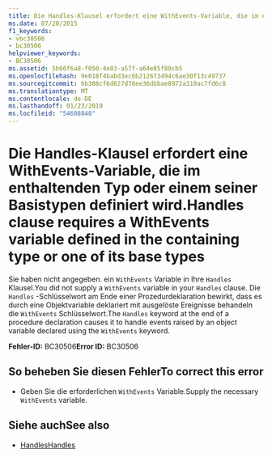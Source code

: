 ```yaml
---
title: Die Handles-Klausel erfordert eine WithEvents-Variable, die im enthaltenden Typ oder einem seiner Basistypen definiert wird.
ms.date: 07/20/2015
f1_keywords:
- vbc30506
- bc30506
helpviewer_keywords:
- BC30506
ms.assetid: 5b66f6a8-f050-4e03-a57f-a64e85f80cb5
ms.openlocfilehash: 9e018f4babd3ec6b212673494c6ae30f13c49737
ms.sourcegitcommit: 6b308cf6d627d78ee36dbbae8972a310ac7fd6c8
ms.translationtype: MT
ms.contentlocale: de-DE
ms.lasthandoff: 01/23/2019
ms.locfileid: "54608848"
---
```

# <a name="handles-clause-requires-a-withevents-variable-defined-in-the-containing-type-or-one-of-its-base-types"></a><span data-ttu-id="2e1b1-102">Die Handles-Klausel erfordert eine WithEvents-Variable, die im enthaltenden Typ oder einem seiner Basistypen definiert wird.</span><span class="sxs-lookup"><span data-stu-id="2e1b1-102">Handles clause requires a WithEvents variable defined in the containing type or one of its base types</span></span>
<span data-ttu-id="2e1b1-103">Sie haben nicht angegeben. ein `WithEvents` Variable in Ihre `Handles` Klausel.</span><span class="sxs-lookup"><span data-stu-id="2e1b1-103">You did not supply a `WithEvents` variable in your `Handles` clause.</span></span> <span data-ttu-id="2e1b1-104">Die `Handles` -Schlüsselwort am Ende einer Prozedurdeklaration bewirkt, dass es durch eine Objektvariable deklariert mit ausgelöste Ereignisse behandeln die `WithEvents` Schlüsselwort.</span><span class="sxs-lookup"><span data-stu-id="2e1b1-104">The `Handles` keyword at the end of a procedure declaration causes it to handle events raised by an object variable declared using the `WithEvents` keyword.</span></span>  
  
 <span data-ttu-id="2e1b1-105">**Fehler-ID:** BC30506</span><span class="sxs-lookup"><span data-stu-id="2e1b1-105">**Error ID:** BC30506</span></span>  
  
## <a name="to-correct-this-error"></a><span data-ttu-id="2e1b1-106">So beheben Sie diesen Fehler</span><span class="sxs-lookup"><span data-stu-id="2e1b1-106">To correct this error</span></span>  
  
-   <span data-ttu-id="2e1b1-107">Geben Sie die erforderlichen `WithEvents` Variable.</span><span class="sxs-lookup"><span data-stu-id="2e1b1-107">Supply the necessary `WithEvents` variable.</span></span>  
  
## <a name="see-also"></a><span data-ttu-id="2e1b1-108">Siehe auch</span><span class="sxs-lookup"><span data-stu-id="2e1b1-108">See also</span></span>
- [<span data-ttu-id="2e1b1-109">Handles</span><span class="sxs-lookup"><span data-stu-id="2e1b1-109">Handles</span></span>](../../../visual-basic/language-reference/statements/handles-clause.md)
